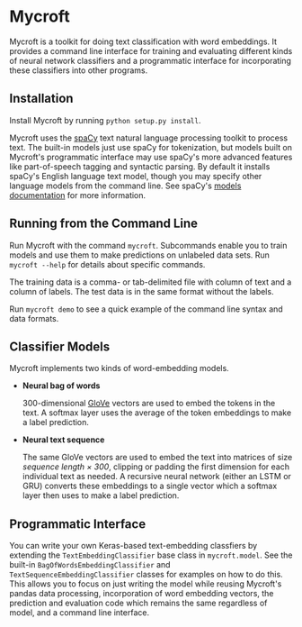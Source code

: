 # Mycroft

Mycroft is a toolkit for doing text classification with word embeddings.
It provides a command line interface for training and evaluating different kinds of neural network classifiers and a
programmatic interface for incorporating these classifiers into other programs.

## Installation

Install Mycroft by running `python setup.py install`.

Mycroft uses the [spaCy](https://spacy.io/) text natural language processing toolkit to process text.
The built-in models just use spaCy for tokenization, but models built on Mycroft's programmatic interface may use
spaCy's more advanced features like part-of-speech tagging and syntactic parsing.
By default it installs spaCy's English language text model, though you may specify other language models from the
command line.
See spaCy's [models documentation](https://spacy.io/docs/usage/models) for more information.


## Running from the Command Line

Run Mycroft with the command `mycroft`.
Subcommands enable you to train models and use them to make predictions on unlabeled data sets.
Run `mycroft --help` for details about specific commands.

The training data is a comma- or tab-delimited file with column of text and a column of labels.
The test data is in the same format without the labels.

Run `mycroft demo` to see a quick example of the command line syntax and data formats.

## Classifier Models

Mycroft implements two kinds of word-embedding models.

* __Neural bag of words__

  300-dimensional [GloVe](https://nlp.stanford.edu/projects/glove/) vectors are used to embed the tokens in the text.
  A softmax layer uses the average of the token embeddings to make a label prediction.

* __Neural text sequence__

  The same GloVe vectors are used to embed the text into matrices of size _sequence length × 300_, clipping or padding
  the first dimension for each individual text as needed.
  A recursive neural network (either an LSTM or GRU) converts these embeddings to a single vector which a softmax layer
  then uses to make a label prediction.

## Programmatic Interface

You can write your own Keras-based text-embedding classfiers by extending the `TextEmbeddingClassifier` base class in
`mycroft.model`.
See the built-in `BagOfWordsEmbeddingClassifier` and `TextSequenceEmbeddingClassifier` classes for examples on how to
do this.
This allows you to focus on just writing the model while reusing Mycroft's pandas data processing, incorporation of
word embedding vectors, the prediction and evaluation code which remains the same regardless of model, and a command
line interface.
